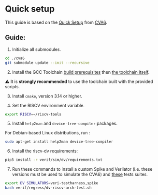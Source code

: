 
# Quick setup

This guide is based on the [Quick Setup](https://github.com/openhwgroup/cva6?tab=readme-ov-file#quick-setup) from [CVA6](https://github.com/openhwgroup/cva6).

## Guide:

1. Initialize all submodules.
```sh
cd ./cva6
git submodule update --init --recursive
```

2. Install the GCC Toolchain [build prerequisites](https://github.com/openhwgroup/cva6/tree/master/util/toolchain-builder#prerequisites) then [the toolchain itself](https://github.com/openhwgroup/cva6/tree/master/util/toolchain-builder#getting-started).

:warning: It is **strongly recommended** to use the toolchain built with the provided scripts.

3. Install `cmake`, version 3.14 or higher.

4. Set the RISCV environment variable.
```sh
export RISCV=~/riscv-tools
```

5. Install `help2man` and `device-tree-compiler` packages.

For Debian-based Linux distributions, run :

```sh
sudo apt-get install help2man device-tree-compiler
```

6. Install the riscv-dv requirements:

```sh
pip3 install -r verif/sim/dv/requirements.txt
```

7. Run these commands to install a custom Spike and Verilator (i.e. these versions must be used to simulate the CVA6) and [these](https://github.com/openhwgroup/cva6/tree/master#running-regression-tests-simulations) tests suites.
```sh
export DV_SIMULATORS=veri-testharness,spike
bash verif/regress/dv-riscv-arch-test.sh
```